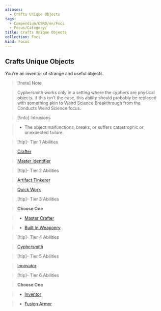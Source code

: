 ```yaml
---
aliases:
  - Crafts Unique Objects
tags:
  - Compendium/CSRD/en/Foci
  - Focus/Category/
title: Crafts Unique Objects
collection: Foci
kind: Focus
---
```

## Crafts Unique Objects    
You're an inventor of strange and useful objects.    
  
>[!note] Note    
>Cyphersmith works only in a setting where the cyphers are physical objects. If this isn't the case, this ability should probably be replaced with something akin to Weird Science Breakthrough from the Conducts Weird Science focus.   
    
  
>[!info] Intrusions    
>- The object malfunctions, breaks, or suffers catastrophic or unexpected failure.    
  
  
>[!tip]- Tier 1 Abilities    
> [Crafter](Crafter.md)    
> [Master Identifier](Master-Identifier.md)    
  
  
>[!tip]- Tier 2 Abilities    
> [Artifact Tinkerer](Artifact-Tinkerer.md)    
> [Quick Work](Quick-Work.md)    
  
  
>[!tip]- Tier 3 Abilities    
> **Choose One**    
>- [Master Crafter](Master-Crafter.md)    
>- [Built In Weaponry](Built-In-Weaponry.md)    
  
  
>[!tip]- Tier 4 Abilities    
> [Cyphersmith](Cyphersmith.md)    
  
  
>[!tip]- Tier 5 Abilities    
> [Innovator](Innovator.md)    
  
  
>[!tip]- Tier 6 Abilities    
> **Choose One**    
>- [Inventor](Inventor.md)    
>- [Fusion Armor](Fusion-Armor.md)